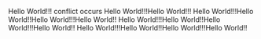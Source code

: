 Hello World!!!
conflict occurs
Hello World!!!Hello World!!!
Hello World!!!Hello World!!Hello World!!!Hello World!!
Hello World!!!Hello World!!Hello World!!!Hello World!!
Hello World!!!Hello World!!Hello World!!!Hello World!!
